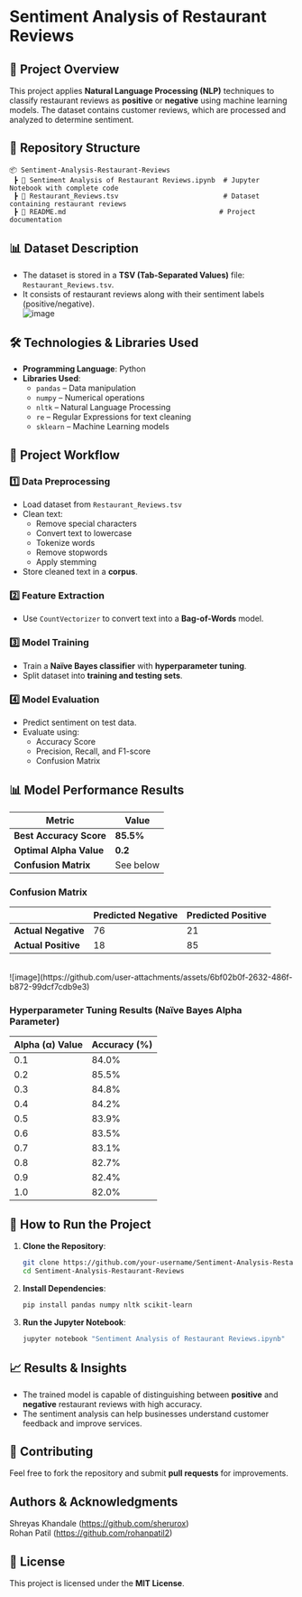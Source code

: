 # Sentiment Analysis of Restaurant Reviews

## 📌 Project Overview
This project applies **Natural Language Processing (NLP)** techniques to classify restaurant reviews as **positive** or **negative** using machine learning models. The dataset contains customer reviews, which are processed and analyzed to determine sentiment.

## 📂 Repository Structure
```
📦 Sentiment-Analysis-Restaurant-Reviews
 ┣ 📜 Sentiment Analysis of Restaurant Reviews.ipynb  # Jupyter Notebook with complete code
 ┣ 📜 Restaurant_Reviews.tsv                          # Dataset containing restaurant reviews
 ┣ 📜 README.md                                      # Project documentation
```

## 📊 Dataset Description
- The dataset is stored in a **TSV (Tab-Separated Values)** file: `Restaurant_Reviews.tsv`.
- It consists of restaurant reviews along with their sentiment labels (positive/negative). <br>
![image](https://github.com/user-attachments/assets/f6007102-5ba0-43b6-93bb-5fe0415dd5ee)


## 🛠️ Technologies & Libraries Used
- **Programming Language**: Python
- **Libraries Used**:
  - `pandas` – Data manipulation
  - `numpy` – Numerical operations
  - `nltk` – Natural Language Processing
  - `re` – Regular Expressions for text cleaning
  - `sklearn` – Machine Learning models

## 📌 Project Workflow
### 1️⃣ Data Preprocessing
- Load dataset from `Restaurant_Reviews.tsv`
- Clean text:
  - Remove special characters
  - Convert text to lowercase
  - Tokenize words
  - Remove stopwords
  - Apply stemming
- Store cleaned text in a **corpus**.

### 2️⃣ Feature Extraction
- Use `CountVectorizer` to convert text into a **Bag-of-Words** model.

### 3️⃣ Model Training
- Train a **Naïve Bayes classifier** with **hyperparameter tuning**.
- Split dataset into **training and testing sets**.

### 4️⃣ Model Evaluation
- Predict sentiment on test data.
- Evaluate using:
  - Accuracy Score
  - Precision, Recall, and F1-score
  - Confusion Matrix

## 📊 Model Performance Results
| Metric                  | Value |
|-------------------------|-------|
| **Best Accuracy Score** | **85.5%** |
| **Optimal Alpha Value** | **0.2** |
| **Confusion Matrix**    | See below |

### **Confusion Matrix**
|                   | Predicted Negative | Predicted Positive |
|-------------------|-------------------|-------------------|
| **Actual Negative** | 76 | 21 |
| **Actual Positive** | 18 | 85 |

<br>
![image](https://github.com/user-attachments/assets/6bf02b0f-2632-486f-b872-99dcf7cdb9e3)
<br>

### **Hyperparameter Tuning Results (Naïve Bayes Alpha Parameter)**
| Alpha (α) Value | Accuracy (%) |
|----------------|-------------|
| 0.1 | 84.0% |
| 0.2 | 85.5% |
| 0.3 | 84.8% |
| 0.4 | 84.2% |
| 0.5 | 83.9% |
| 0.6 | 83.5% |
| 0.7 | 83.1% |
| 0.8 | 82.7% |
| 0.9 | 82.4% |
| 1.0 | 82.0% |


## 🚀 How to Run the Project
1. **Clone the Repository**:
   ```bash
   git clone https://github.com/your-username/Sentiment-Analysis-Restaurant-Reviews.git
   cd Sentiment-Analysis-Restaurant-Reviews
   ```
2. **Install Dependencies**:
   ```bash
   pip install pandas numpy nltk scikit-learn
   ```
3. **Run the Jupyter Notebook**:
   ```bash
   jupyter notebook "Sentiment Analysis of Restaurant Reviews.ipynb"
   ```

## 📈 Results & Insights
- The trained model is capable of distinguishing between **positive** and **negative** restaurant reviews with high accuracy.
- The sentiment analysis can help businesses understand customer feedback and improve services.

## 🤝 Contributing
Feel free to fork the repository and submit **pull requests** for improvements.

## Authors & Acknowledgments
Shreyas Khandale (https://github.com/sherurox) <br>
Rohan Patil (https://github.com/rohanpatil2) <be>

## 📜 License
This project is licensed under the **MIT License**.
